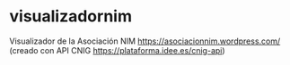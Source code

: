 # visualizadornim
Visualizador de la Asociación NIM https://asociacionnim.wordpress.com/ (creado con API CNIG https://plataforma.idee.es/cnig-api)
